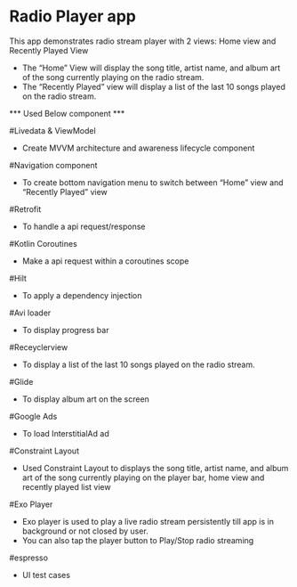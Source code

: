 # Radio Player app

This app demonstrates radio stream player with 2 views: Home view and Recently Played View
- The “Home” View will display the song title, artist name, and album art of the song currently playing on the radio stream.
- The “Recently Played” view will display a list of the last 10 songs played on the radio stream.

*** Used Below component ***

#Livedata & ViewModel
- Create MVVM architecture and awareness lifecycle component

#Navigation component
- To create bottom navigation menu to switch between  “Home” view and “Recently Played” view

#Retrofit
- To handle a api request/response

#Kotlin Coroutines
- Make a api request within a coroutines scope

#Hilt
- To apply a dependency injection

#Avi loader
- To display progress bar

#Receyclerview
- To display a list of the last 10 songs played on the radio stream.

#Glide
- To display album art on the screen

#Google Ads
- To load InterstitialAd ad

#Constraint Layout
- Used Constraint Layout to displays the song title, artist name, and album art of the song currently playing on the player bar, home view and recently played list view

#Exo Player
- Exo player is used to play a live radio stream persistently till app is in background or not closed by user.
- You can also tap the player button to Play/Stop radio streaming

#espresso
- UI test cases 
